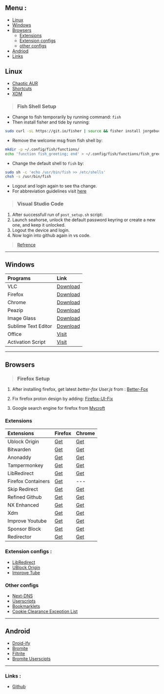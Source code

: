 ## Menu :
- [Linux](#linux)
- [Windows](#windows)
- [Browsers](#browsers)
  - [Extensions](#extensions)
  - [Extension configs](#extension-configs) 
  - [other configs](#other-configs)
- [Andriod](#android)
- [Links](#links)

## Linux
- [Chaotic AUR](https://github.com/chaotic-aur)
- [Shortcuts](https://raw.githubusercontent.com/fynks/configs/main/setup/configs/custom_shortcuts.kksrc)
- [XDM](https://github.com/subhra74/xdm-experimental-binaries/tags)

> ### Fish Shell Setup
   - Change to fish temporarily by running command: `fish`
   - Then install fisher and tide by running:
 ``` bash
 sudo curl -sL https://git.io/fisher | source && fisher install jorgebucaran/fisher && fisher install ilancosman/tide
 ```
   - Remove the welcome msg from fish shell by:
 ``` bash
 mkdir -p ~/.config/fish/functions/
echo 'function fish_greeting; end' > ~/.config/fish/functions/fish_greeting.fish
```
  - Change the default shell to `fish` by:
``` bash
sudo sh -c 'echo /usr/bin/fish >> /etc/shells'
chsh -s /usr/bin/fish 
```
  - Logout and login again to see tha change.
  - For abbreviation guidelines visit [here](https://fishshell.com/docs/current/cmds/abbr.html#examples)
   

> ### Visual Studio Code
1. After successfull run of `post_setup.sh` script:
2. Launch seahorse, unlock the default password keyring or create a new one, and keep it unlocked.
3. Logout the device and login.
4. Now login into github again in vs code.

> [Refrence](https://code.visualstudio.com/docs/editor/settings-sync#_linux)


---
## Windows
|**Programs**                |**Link**                                                                      |
|:------------------------------|:---------------------------------------------------------------------------------|
|VLC                |[Download](https://www.videolan.org/vlc/download-windows.html)             |
|Firefox                |[Download](https://download.mozilla.org/?product=firefox-latest-ssl&os=win64&lang=en-US)             |
|Chrome                |[Download](https://www.google.com/intl/en/chrome/?standalone=1)             |
|Peazip                |[Download](https://github.com/peazip/PeaZip/releases/latest)             |
|Image Glass                |[Download](https://github.com/d2phap/ImageGlass/releases)             |
|Sublime Text Editor                |[Download](https://www.sublimetext.com/download_thanks?target=win-x64)             |
|Office                |[Visit](https://massgrave.dev/genuine-installation-media.html)             |
|Activation Script                |[Visit](https://github.com/massgravel/Microsoft-Activation-Scripts)             |

---
## Browsers

> ### Firefox Setup

1. After installing firefox, get latest _better-fox User.js_ from :
[Better-Fox](https://github.com/yokoffing/Better-Fox/blob/master/user.js)

2. Fix firefox proton design by adding: 
[Firefox-UI-Fix](https://github.com/black7375/Firefox-UI-Fix/releases/latest)
3. Google search engine for firefox from [Mycroft](https://mycroftproject.com/install.html?id=14909&basename=google&icontype=ico&name=Google)

### Extensions

|**Extensions**                |**Firefox**                                                                      |**Chrome**                                                                                                 |
|:------------------------------|:---------------------------------------------------------------------------------|:-----------------------------------------------------------------------------------------------------------|
|Ublock Origin                 |[Get](https://addons.mozilla.org/en-GB/firefox/addon/ublock-origin/)             |[Get](https://chrome.google.com/webstore/detail/ublock-origin/cjpalhdlnbpafiamejdnhcphjbkeiagm)            |
|Bitwarden                     |[Get](https://addons.mozilla.org/en-US/firefox/addon/bitwarden-password-manager/)|[Get](https://chrome.google.com/webstore/detail/bitwarden-free-password-m/nngceckbapebfimnlniiiahkandclblb)|
|Anonaddy                      |[Get](https://addons.mozilla.org/en-GB/firefox/addon/anonaddy/)                  |[Get](https://chrome.google.com/webstore/detail/anonaddy-anonymous-email/iadbdpnoknmbdeolbapdackdcogdmjpe) |
|Tampermonkey                  |[Get](https://addons.mozilla.org/en-US/firefox/addon/tampermonkey/)              |[Get](https://chrome.google.com/webstore/detail/tampermonkey/dhdgffkkebhmkfjojejmpbldmpobfkfo)             |
|LibRedirect                 |[Get](https://addons.mozilla.org/firefox/addon/libredirect/)             |[Get](https://github.com/libredirect/libredirect/blob/master/chromium.md)            |
|Firefox Containers            |[Get](https://addons.mozilla.org/en-US/firefox/addon/multi-account-containers/)  | --- |        
|Skip Redirect                 |[Get](https://addons.mozilla.org/en-US/firefox/addon/skip-redirect/)             |[Get](https://chrome.google.com/webstore/detail/skip-redirect/jaoafjdoijdconemdmodhbfpianehlon)            |
|Refined Github                |[Get](https://addons.mozilla.org/en-US/firefox/addon/refined-github-/)             |[Get](https://chrome.google.com/webstore/detail/refined-github/hlepfoohegkhhmjieoechaddaejaokhf)            |
|NX Enhanced                           |[Get](https://addons.mozilla.org/addon/nx-enhanced)       |[Get](https://chrome.google.com/webstore/detail/nx-enhanced/ljimbekophocjbnphldoaidgkkaojcfo)  |
|Xdm                           |[Get](https://addons.mozilla.org/en-US/firefox/addon/xdm-browser-monitor-v8/)       |[Get](https://subhra74.github.io/xdm/redirect.html?target=chrome&version=8.0)  |
|Improve Youtube               |[Get](https://addons.mozilla.org/en-US/firefox/addon/youtube-addon/)             |[Get](https://chrome.google.com/webstore/detail/improve-youtube-video-you/bnomihfieiccainjcjblhegjgglakjdd)|
|Sponsor Block               |[Get](https://addons.mozilla.org/en-US/firefox/addon/sponsorblock/)             |[Get](https://chrome.google.com/webstore/detail/mnjggcdmjocbbbhaepdhchncahnbgone)|
|Redirector                    |[Get](https://addons.mozilla.org/en-US/firefox/addon/redirector/)                |[Get](https://chrome.google.com/webstore/detail/redirector/ocgpenflpmgnfapjedencafcfakcekcd)               |



### Extension configs :
- [LibRedirect](https://raw.githubusercontent.com/fynks/configs/main/browsers/extensions/libredirect-settings.json)
- [UBlock Origin](https://raw.githubusercontent.com/fynks/configs/main/browsers/extensions/u_block_origin_configs.txt)
- [Improve Tube](https://raw.githubusercontent.com/fynks/configs/main/browsers/extensions/improvedtube.json)
  
### Other configs
- [Next-DNS](https://raw.githubusercontent.com/fynks/configs/main/setup/configs/nextdns_config.json)
- [Userscripts](https://github.com/fynks/userscripts)
- [Bookmarklets](https://github.com/fynks/configs/blob/main/browsers/bookmarklets.md)
- [Cookie Clearance Exception List](https://raw.githubusercontent.com/fynks/configs/main/browsers/cookie_exception_list.md)


---

## Android
- [Droid-ify](https://github.com/Iamlooker/Droid-ify/releases/latest)
-  [Bromite](https://github.com/uazo/bromite-buildtools/releases/latest)
- [Filtrite](https://github.com/fynks/filtrite)
- [Bromite Userscipts](https://github.com/xarantolus/bromite-userscripts/releases/latest)



---
### Links :
- [Github](https://github.com/fynks/configs)
